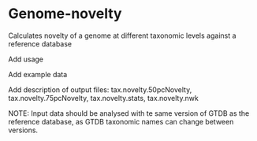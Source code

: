 # Genome-novelty
Calculates novelty of a genome at different taxonomic levels against a reference database

Add usage

Add example data

Add description of output files: tax.novelty.50pcNovelty,  tax.novelty.75pcNovelty, tax.novelty.stats, tax.novelty.nwk

NOTE: Input data should be analysed with te same version of GTDB as the reference database, as GTDB taxonomic names can change between versions.
